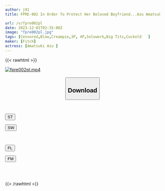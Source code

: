 ```yaml
---
author: j91
title: FPRE-002 In Order To Protect Her Beloved Boyfriend...Azu Amatsuki, A Big-breasted Part-time Worker Who Became A Sex Slave At The Store Manager's Command And Fell Into Orgasm Through Aphrodisiac Creampie Training

url: /v/fpre002pl
date: 2023-12-01T02:35:00Z
image: "fpre002pl.jpg"
tags: [Censored,Blow,Creampie,3P, 4P,Solowork,Big Tits,Cuckold	 ]
maker: [Fitch]
actress: [Amatsuki Azu ]
---
```



{{< rawhtml >}}

<div class="video" data-videoid="pk7bB3KWlPFlMj">
    <a href="javascript:;">
        <img src="/v/fpre002pl/fpre002pl.jpg" width="WIDTH" height="HEIGHT" alt="fpre002pl.mp4" loading="lazy">
    </a>
</div>

<script type="text/javascript" src="https://j91.asia/asset/on-demand-st.js"></script>

<br>
  <link rel="stylesheet" href="https://j91.asia/asset/bs5.css">
  
  <center>
  <button class="btn btn-primary" type="button" data-bs-toggle="collapse" data-bs-target=".multi-collapse" aria-expanded="false" aria-controls="multiCollapseExample1 multiCollapseExample2"><h2>Download</h2></button></center>
</p>
<div class="row">
  <div class="col">
    <div class="collapse multi-collapse" id="multiCollapseExample1">
      <div class="card card-body">
	      	      <br>
<div class="buttons">  
<p><a href="https://streamtape.to/v/pk7bB3KWlPFlMj" target="_blank"><button class="btn-hover color-3"><i class="fa fa-download"></i> ST</button></a></p>
<p><a href="https://flaswish.com/zywvni3oxoha" target="_blank"><button class="btn-hover color-2"><i class="fa fa-download"></i> SW</button></a></p></div>
    </div>
  </div>
</div>
  <div class="col">
    <div class="collapse multi-collapse" id="multiCollapseExample2">
      <div class="card card-body">
	      <br>
<div class="buttons">
<p><a href="javascript:;" target="_blank"><button class="btn-hover color-9"><i class="fa fa-download"></i> FL</button></a></p>
<p><a href="javascript:;" target="_blank"><button class="btn-hover color-8"><i class="fa fa-download"></i> FM</button></a></p></div>
<br><br>
      </div>
    </div>
  </div>
</div>

{{< /rawhtml >}}